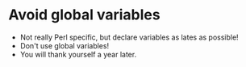 # Avoid global variables


* Not really Perl specific, but declare variables as lates as possible!
* Don't use global variables!
* You will thank yourself a year later.


